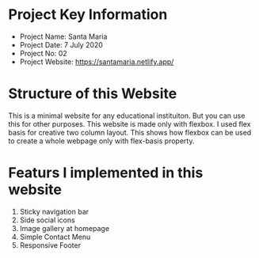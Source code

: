 # Project Key Information
- Project Name:     Santa Maria
- Project Date:    7 July 2020
- Project No:      02
- Project Website: https://santamaria.netlify.app/

# Structure of this Website
This is a minimal website for any educational instituiton. But you can use this for other purposes. This website is made only with flexbox. I used flex basis for creative two column layout. This shows how flexbox can be used to create a whole webpage only with flex-basis property. 

# Featurs I implemented in this website
1. Sticky navigation bar
2. Side social icons 
3. Image gallery at homepage
4. Simple Contact Menu
5. Responsive Footer
